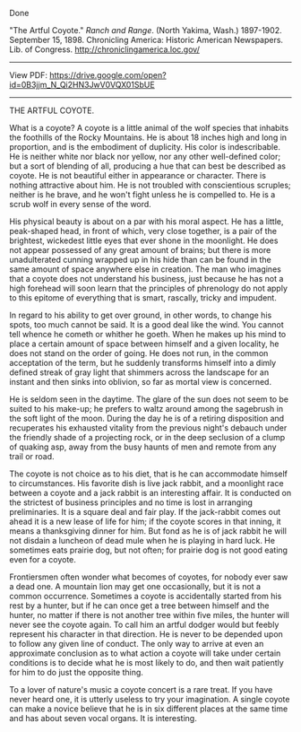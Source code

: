 Done 

"The Artful Coyote." *Ranch and Range*. (North Yakima, Wash.) 1897-1902. September 15, 1898. Chronicling America: Historic American Newspapers. Lib. of Congress. http://chroniclingamerica.loc.gov/
***
View PDF: https://drive.google.com/open?id=0B3jjm_N_Qi2HN3JwV0VQX01SbUE
***
THE ARTFUL COYOTE.

What is a coyote? A coyote is a little animal of the wolf species that inhabits the foothills of the Rocky Mountains. He is about 18 inches high and long in proportion, and is the embodiment of duplicity. His color is indescribable. He is neither white nor black nor yellow, nor any other well-defined color; but a sort of blending of all, producing a hue that can best be described as coyote. He is not beautiful either in appearance or character. There is nothing attractive about him. He is not troubled with conscientious scruples; neither is he brave, and he won't fight unless he is compelled to. He is a scrub wolf in every sense of the word.

His physical beauty is about on a par with his moral aspect. He has a little, peak-shaped head, in front of which, very close together, is a pair of the brightest, wickedest little eyes that ever shone in the moonlight. He does not appear possessed of any great amount of brains; but there is more unadulterated cunning wrapped up in his hide than can be found in the same amount of space anywhere else in creation. The man who imagines that a coyote does not understand his business, just because he has not a high forehead will soon learn that the principles of phrenology do not apply to this epitome of everything that is smart, rascally, tricky and impudent.

In regard to his ability to get over ground, in other words, to change his spots, too much cannot be said. It is a good deal like the wind. You cannot tell whence he cometh or whither he goeth. When he makes up his mind to place a certain amount of space between himself and a given locality, he does not stand on the order of going. He does not run, in the common acceptation of the term, but he suddenly transforms himself into a dimly defined streak of gray light that shimmers across the landscape for an instant and then sinks into oblivion, so far as mortal view is concerned.

He is seldom seen in the daytime. The glare of the sun does not seem to be suited to his make-up; he prefers to waltz around among the sagebrush in the soft light of the moon. During the day he is of a retiring disposition and recuperates his exhausted vitality from the previous night's debauch under the friendly shade of a projecting rock, or in the deep seclusion of a clump of quaking asp, away from the busy haunts of men and remote from any trail or road.

The coyote is not choice as to his diet, that is he can accommodate himself to circumstances. His favorite dish is live jack rabbit, and a moonlight race between a coyote and a jack rabbit is an interesting affair. It is conducted on the strictest of business principles and no time is lost in arranging preliminaries. It is a square deal and fair play. If the jack-rabbit comes out ahead it is a new lease of life for him; if the coyote scores in that inning, it means a thanksgiving dinner for him. But fond as he is of jack rabbit he will not disdain a luncheon of dead mule when he is playing in hard luck. He sometimes eats prairie dog, but not often; for prairie dog is not good eating even for a coyote.

Frontiersmen often wonder what becomes of coyotes, for nobody ever saw a dead one. A mountain lion may get one occasionally, but it is not a common occurrence. Sometimes a coyote is accidentally started from his rest by a hunter, but if he can once get a tree between himself and the hunter, no matter if there is not another tree within five miles, the hunter will never see the coyote again. To call him an artful dodger would but feebly represent his character in that direction. He is never to be depended upon to follow any given line of conduct. The only way to arrive at even an approximate conclusion as to what action a coyote will take under certain conditions is to decide what he is most likely to do, and then wait patiently for him to do just the opposite thing.

To a lover of nature's music a coyote concert is a rare treat. If you have never heard one, it is utterly useless to try your imagination. A single coyote can make a novice believe that he is in six different places at the same time and has about seven vocal organs. It is interesting.
